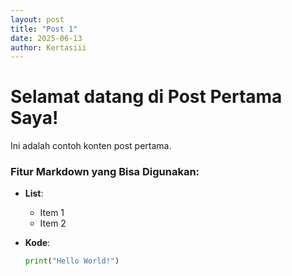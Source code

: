 ```yaml
---
layout: post
title: "Post 1"
date: 2025-06-13
author: Kertasiii
---
```


# Selamat datang di Post Pertama Saya!

Ini adalah contoh konten post pertama.  

### Fitur Markdown yang Bisa Digunakan:
- **List**:  
  - Item 1  
  - Item 2  

- **Kode**:  
  ```python
  print("Hello World!")

